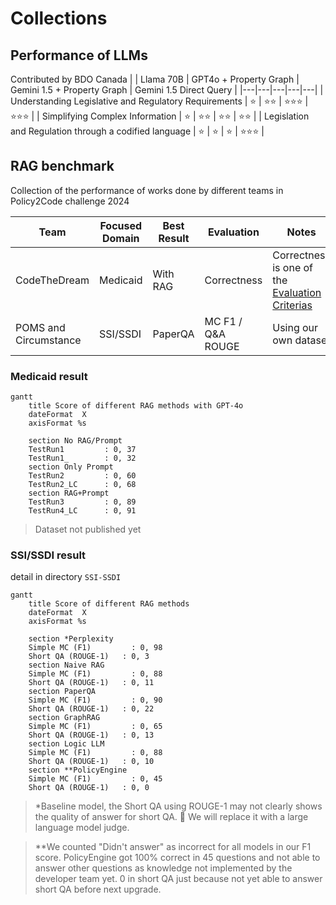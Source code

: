 # Collections
## Performance of LLMs
Contributed by BDO Canada
| | Llama 70B | GPT4o + Property Graph | Gemini 1.5 + Property Graph | Gemini 1.5 Direct Query |
|---|---|---|---|---|
| Understanding Legislative and Regulatory Requirements  | ⭐ | ⭐⭐ | ⭐⭐⭐ | ⭐⭐⭐ |
| Simplifying Complex Information                        | ⭐ | ⭐⭐ | ⭐⭐ | ⭐⭐ |
| Legislation and Regulation through a codified language | ⭐ | ⭐ | ⭐ | ⭐⭐⭐ |

## RAG benchmark
Collection of the performance of works done by different teams in Policy2Code challenge 2024

|Team                 |Focused Domain|Best Result|Evaluation |Notes|
|---------------------|--------------|-----------|-----------|-----|
|CodeTheDream         |Medicaid      |With RAG   |Correctness|Correctness is one of the [Evaluation Criterias](https://codethedream.org/wp-content/uploads/2024/09/MFB-AI-Suggested-Evaluation-Rubric-Code-the-Dream.pdf)|
|POMS and Circumstance| SSI/SSDI     |PaperQA    |MC F1 / Q&A ROUGE|Using our own dataset|

### Medicaid result
```mermaid
gantt
    title Score of different RAG methods with GPT-4o
    dateFormat  X
    axisFormat %s

    section No RAG/Prompt
    TestRun1         : 0, 37
    TestRun1_        : 0, 32
    section Only Prompt
    TestRun2         : 0, 60
    TestRun2_LC      : 0, 68
    section RAG+Prompt
    TestRun3         : 0, 89
    TestRun4_LC      : 0, 91
```
> Dataset not published yet

### SSI/SSDI result
detail in directory `SSI-SSDI`
```mermaid
gantt
    title Score of different RAG methods
    dateFormat  X
    axisFormat %s

    section *Perplexity
    Simple MC (F1)         : 0, 98
    Short QA (ROUGE-1)   : 0, 3
    section Naive RAG
    Simple MC (F1)         : 0, 88
    Short QA (ROUGE-1)   : 0, 11
    section PaperQA
    Simple MC (F1)         : 0, 90
    Short QA (ROUGE-1)   : 0, 22
    section GraphRAG
    Simple MC (F1)         : 0, 65
    Short QA (ROUGE-1)   : 0, 13
    section Logic LLM
    Simple MC (F1)         : 0, 88
    Short QA (ROUGE-1)   : 0, 10
    section **PolicyEngine
    Simple MC (F1)         : 0, 45
    Short QA (ROUGE-1)   : 0, 0
```
> *Baseline model, the Short QA using ROUGE-1 may not clearly shows the quality of answer for short QA. 🚧 We will replace it with a large language model judge.

> **We counted "Didn't answer" as incorrect for all models in our F1 score. PolicyEngine got 100% correct in 45 questions and not able to answer other questions as knowledge not implemented by the developer team yet. 0 in short QA just because not yet able to answer short QA before next upgrade.

